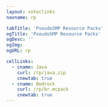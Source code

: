```yaml
---
layout: voteclinks
navname: rp

tabTitle: 'PseudoSMP Resource Packs'
ogTitle: 'PseudoSMP Resource Packs'
ogDesc: ''
ogImg: 
ogURL: rp

cellLinks:
  - cname: Java
    curl: /rp/java.zip
    cnewtab: true
  - cname: Bedrock
    curl: /rp/br.mcpack
    cnewtab: true
---
```

